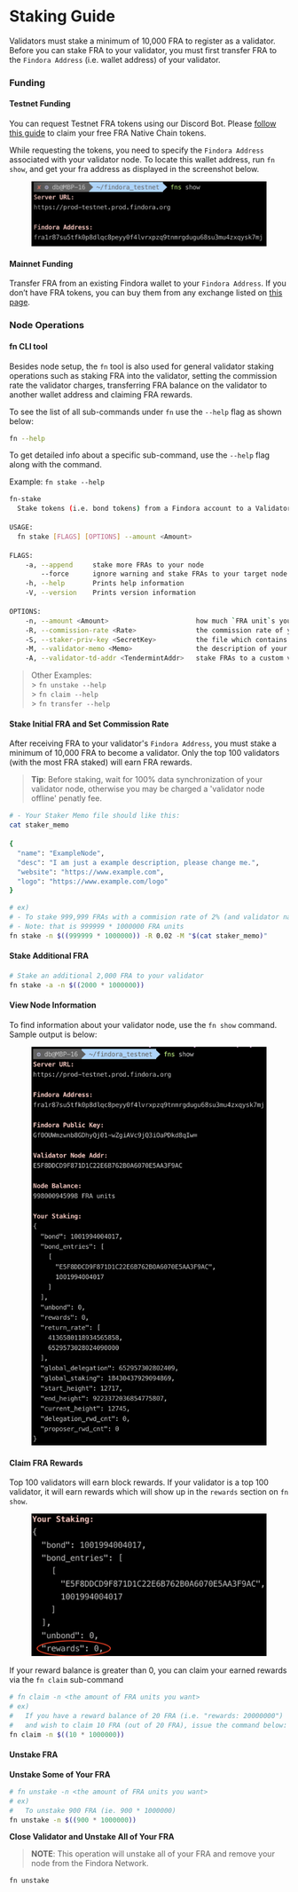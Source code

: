 # Staking Guide



Validators must stake a minimum of 10,000 FRA to register as a validator. Before you can stake FRA to your validator, you must first transfer FRA to the `Findora Address` (i.e. wallet address) of your validator.

### Funding[​](https://wiki.findora.org/docs/validators/staking-guide#funding) <a href="#funding" id="funding"></a>

#### Testnet Funding[​](https://wiki.findora.org/docs/validators/staking-guide#testnet-funding) <a href="#testnet-funding" id="testnet-funding"></a>

You can request Testnet FRA tokens using our Discord Bot. Please [follow this guide](../general-user-materials/acquire-fra/request-testnet-fra.md) to claim your free FRA Native Chain tokens.

While requesting the tokens, you need to specify the `Findora Address` associated with your validator node. To locate this wallet address, run `fn show`, and get your fra address as displayed in the screenshot below.

<figure><img src="../.gitbook/assets/image (1) (4).png" alt=""><figcaption></figcaption></figure>

#### Mainnet Funding[​](https://wiki.findora.org/docs/validators/staking-guide#mainnet-funding) <a href="#mainnet-funding" id="mainnet-funding"></a>

Transfer FRA from an existing Findora wallet to your `Findora Address`. If you don’t have FRA tokens, you can buy them from any exchange listed on [this page](https://coinmarketcap.com/currencies/findora/markets/).

### Node Operations[​](https://wiki.findora.org/docs/validators/staking-guide#node-operations) <a href="#node-operations" id="node-operations"></a>

#### fn CLI tool[​](https://wiki.findora.org/docs/validators/staking-guide#fn-cli-tool) <a href="#fn-cli-tool" id="fn-cli-tool"></a>

Besides node setup, the `fn` tool is also used for general validator staking operations such as staking FRA into the validator, setting the commission rate the validator charges, transferring FRA balance on the validator to another wallet address and claiming FRA rewards.

To see the list of all sub-commands under `fn` use the `--help` flag as shown below:

```bash
fn --help
```

To get detailed info about a specific sub-command, use the `--help` flag along with the command.

Example: `fn stake --help`

```bash
fn-stake
  Stake tokens (i.e. bond tokens) from a Findora account to a Validator

USAGE:
  fn stake [FLAGS] [OPTIONS] --amount <Amount>

FLAGS:
    -a, --append     stake more FRAs to your node
        --force      ignore warning and stake FRAs to your target node
    -h, --help       Prints help information
    -V, --version    Prints version information

OPTIONS:
    -n, --amount <Amount>                      how much `FRA unit`s you want to stake
    -R, --commission-rate <Rate>               the commission rate of your node, a float number from 0.0 to 1.0
    -S, --staker-priv-key <SecretKey>          the file which contains private key (in base64 format) of proposer
    -M, --validator-memo <Memo>                the description of your node, optional
    -A, --validator-td-addr <TendermintAddr>   stake FRAs to a custom validator
```

> Other Examples:\
> \> `fn unstake --help`\
> \> `fn claim --help`\
> \> `fn transfer --help`

#### Stake Initial FRA and Set Commission Rate[​](https://wiki.findora.org/docs/validators/staking-guide#stake-initial-fra-and-set-commission-rate) <a href="#stake-initial-fra-and-set-commission-rate" id="stake-initial-fra-and-set-commission-rate"></a>

After receiving FRA to your validator's `Findora Address`, you must stake a minimum of 10,000 FRA to become a validator. Only the top 100 validators (with the most FRA staked) will earn FRA rewards.

> **Tip**: Before staking, wait for 100% data synchronization of your validator node, otherwise you may be charged a 'validator node offline' penatly fee.

```bash
# - Your Staker Memo file should like this:
cat staker_memo

{
  "name": "ExampleNode",
  "desc": "I am just a example description, please change me.",
  "website": "https://www.example.com",
  "logo": "https://www.example.com/logo"
}
```

```bash
# ex)
# - To stake 999,999 FRAs with a commision rate of 2% (and validator name of Validator_Pool_A)
# - Note: that is 999999 * 1000000 FRA units
fn stake -n $((999999 * 1000000)) -R 0.02 -M "$(cat staker_memo)"
```

#### Stake Additional FRA[​](https://wiki.findora.org/docs/validators/staking-guide#stake-additional-fra) <a href="#stake-additional-fra" id="stake-additional-fra"></a>

```bash
# Stake an additional 2,000 FRA to your validator
fn stake -a -n $((2000 * 1000000))
```

#### View Node Information[​](https://wiki.findora.org/docs/validators/staking-guide#view-node-information) <a href="#view-node-information" id="view-node-information"></a>

To find information about your validator node, use the `fn show` command. Sample output is below:

<figure><img src="../.gitbook/assets/image (8) (3).png" alt=""><figcaption></figcaption></figure>

#### Claim FRA Rewards[​](https://wiki.findora.org/docs/validators/staking-guide#claim-fra-rewards) <a href="#claim-fra-rewards" id="claim-fra-rewards"></a>

Top 100 validators will earn block rewards. If your validator is a top 100 validator, it will earn rewards which will show up in the `rewards` section on `fn show`.

<figure><img src="../.gitbook/assets/image (14).png" alt=""><figcaption></figcaption></figure>

If your reward balance is greater than 0, you can claim your earned rewards via the `fn claim` sub-command

```bash
# fn claim -n <the amount of FRA units you want>
# ex)
#   If you have a reward balance of 20 FRA (i.e. "rewards: 20000000")
#   and wish to claim 10 FRA (out of 20 FRA), issue the command below:
fn claim -n $((10 * 1000000))
```

#### Unstake FRA[​](https://wiki.findora.org/docs/validators/staking-guide#unstake-fra) <a href="#unstake-fra" id="unstake-fra"></a>

**Unstake Some of Your FRA**[**​**](https://wiki.findora.org/docs/validators/staking-guide#unstake-some-of-your-fra)

```bash
# fn unstake -n <the amount of FRA units you want>
# ex)
#   To unstake 900 FRA (ie. 900 * 1000000)
fn unstake -n $((900 * 1000000))
```

**Close Validator and Unstake All of Your FRA**[**​**](https://wiki.findora.org/docs/validators/staking-guide#close-validator-and-unstake-all-of-your-fra)

> **NOTE**: This operation will unstake all of your FRA and remove your node from the Findora Network.

```bash
fn unstake
```
